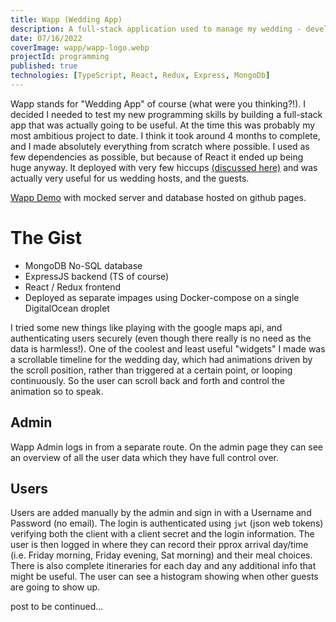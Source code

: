 ```yaml
---
title: Wapp (Wedding App)
description: A full-stack application used to manage my wedding - developed from scratch, deployed and used in production using Docker. Making use of the MERN stack, Wapp allows guests to login, record a meal choice and receive other information about the wedding.
date: 07/16/2022
coverImage: wapp/wapp-logo.webp
projectId: programming
published: true
technologies: [TypeScript, React, Redux, Express, MongoDb]
---
```


Wapp stands for "Wedding App" of course (what were you thinking?!). I decided I needed to test my new programming skills by building a full-stack app that was actually going to be useful. At the time this was probably my most ambitious project to date. I think it took around 4 months to complete, and I made absolutely everything from scratch where possible. I used as few dependencies as possible, but because of React it ended up being huge anyway. It deployed with very few hiccups [(discussed here)](#hiccups) and was actually very useful for us wedding hosts, and the guests.

[Wapp Demo]() with mocked server and database hosted on github pages.

# The Gist

- MongoDB No-SQL database
- ExpressJS backend (TS of course)
- React / Redux frontend
- Deployed as separate impages using Docker-compose on a single DigitalOcean droplet

I tried some new things like playing with the google maps api, and authenticating users securely (even though there really is no need as the data is harmless!). One of the coolest and least useful "widgets" I made was a scrollable timeline for the wedding day, which had animations driven by the scroll position, rather than triggered at a certain point, or looping continuously. So the user can scroll back and forth and control the animation so to speak.

## Admin

Wapp Admin logs in from a separate route. On the admin page they can see an overview of all the user data which they have full control over.

## Users

Users are added manually by the admin and sign in with a Username and Password (no email). The login is authenticated using `jwt` (json web tokens) verifying both the client with a client secret and the login information. The user is then logged in where they can record their pprox arrival day/time (i.e. Friday morning, Friday evening, Sat morning) and their meal choices. There is also complete itineraries for each day and any additional info that might be useful.
The user can see a histogram showing when other guests are going to show up.

post to be continued...
